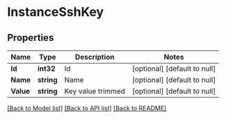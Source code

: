 # InstanceSshKey

## Properties
Name | Type | Description | Notes
------------ | ------------- | ------------- | -------------
**Id** | **int32** | Id | [optional] [default to null]
**Name** | **string** | Name | [optional] [default to null]
**Value** | **string** | Key value trimmed | [optional] [default to null]

[[Back to Model list]](../README.md#documentation-for-models) [[Back to API list]](../README.md#documentation-for-api-endpoints) [[Back to README]](../README.md)


